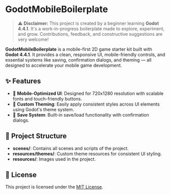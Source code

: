 # GodotMobileBoilerplate

> ⚠️ **Disclaimer:** This project is created by a beginner learning **Godot 4.4.1**. It's a work-in-progress boilerplate made to explore, experiment, and grow. Contributions, feedback, and constructive suggestions are very welcome!

**GodotMobileBoilerplate** is a mobile-first 2D game starter kit built with **Godot 4.4.1**. It provides a clean, responsive UI, mobile-friendly controls, and essential systems like saving, confirmation dialogs, and theming — all designed to accelerate your mobile game development.

## ✨ Features

* 📱 **Mobile-Optimized UI**: Designed for 720x1280 resolution with scalable fonts and touch-friendly buttons.
* 🎨 **Custom Theming**: Easily apply consistent styles across UI elements using Godot's theme system.
* 💾 **Save System**: Built-in save/load functionality with confirmation dialogs.

## 📂 Project Structure


* **scenes/**: Contains all scenes and scripts of the project.
* **resources/themes/**: Custom theme resources for consistent UI styling.
* **resources/**: Images used in the project.

## 📄 License

This project is licensed under the [MIT License](LICENSE).
